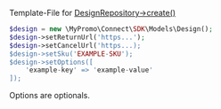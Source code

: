 Template-File for [DesignRepository->create()][DesignRepository]

```php
$design = new \MyPromo\Connect\SDK\Models\Design();
$design->setReturnUrl('https...');
$design->setCancelUrl('https...);
$design->setSku('EXAMPLE-SKU');
$design->setOptions([
    'example-key' => 'example-value'
]);
```

Options are optionals.

[DesignRepository]: ../Repositories/DesignRepository.md
